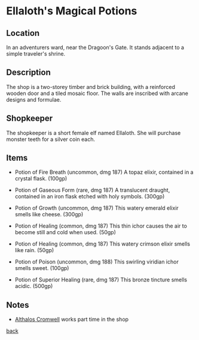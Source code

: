 # Ellaloth's Magical Potions

## Location

In an adventurers ward, near the Dragoon's Gate. It stands adjacent to a simple traveler's shrine.

## Description

The shop is a two-storey timber and brick building, with a reinforced wooden door and a tiled mosaic floor. The walls are inscribed with arcane designs and formulae.

## Shopkeeper

The shopkeeper is a short female elf named Ellaloth. She will purchase monster teeth for a silver coin each.

## Items

- Potion of Fire Breath (uncommon, dmg 187)
  A topaz elixir, contained in a crystal flask. (100gp)

- Potion of Gaseous Form (rare, dmg 187)
  A translucent draught, contained in an iron flask etched with holy symbols. (300gp)

- Potion of Growth (uncommon, dmg 187)
  This watery emerald elixir smells like cheese. (300gp)

- Potion of Healing (common, dmg 187)
  This thin ichor causes the air to become still and cold when used. (50gp)

- Potion of Healing (common, dmg 187)
  This watery crimson elixir smells like rain. (50gp)

- Potion of Poison (uncommon, dmg 188)
  This swirling viridian ichor smells sweet. (100gp)

- Potion of Superior Healing (rare, dmg 187)
  This bronze tincture smells acidic. (500gp)

## Notes

- [Althalos Cromwell](../../../Althalos_Cromwell.md) works part time in the shop

[back](../Khaziram.md)

